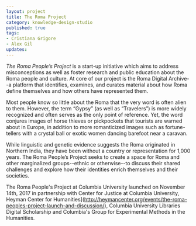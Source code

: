 ```yaml
---
layout: project
title: The Roma Project
category: knowledge-design-studio
published: true
tags:
- Cristiana Grigore
- Alex Gil
updates:
---
```


*The Roma People’s Project* is a start-up
initiative which aims to address misconceptions as well as foster research and public education
about the Roma people and culture. At core of our project is the Roma Digital
Archive--a platform that identifies, examines, and curates material about how
Roma define themselves and how others have represented them. 

Most people know so little about the Roma that the very word is often alien to
them. However, the term “Gypsy” (as well as “Travelers”) is more widely
recognized and often serves as the only point of reference. Yet, the word
conjures images of horse thieves or pickpockets that tourists are warned about
in Europe, in addition to more romanticized images such as fortune-tellers
with a crystal ball or exotic women dancing barefoot near a caravan. 

While linguistic and genetic evidence suggests the Roma originated in Northern
India, they have been without a country or representation for 1,000 years. The
Roma People’s Project seeks to create a space for Roma and other marginalized
groups--ethnic or otherwise--to discuss their shared challenges and explore
how their identities enrich themselves and their societies.

The Roma People's Project at Columbia University launched on November 14th,
2017 in partnership with Center for Justice at Columbia University, Heyman
Center for Humanities](http://heymancenter.org/events/the-roma-peoples-project-launch-and-discussion/),
Columbia University Libraries Digital Scholarship and Columbia's Group for
Experimental Methods in the Humanities.
